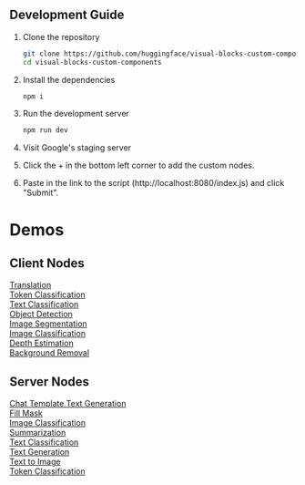 ## Development Guide

1. Clone the repository

   ```bash
   git clone https://github.com/huggingface/visual-blocks-custom-components.git
   cd visual-blocks-custom-components
   ```

2. Install the dependencies

   ```bash
   npm i
   ```

3. Run the development server

   ```bash
   npm run dev
   ```

4. Visit Google's staging server

5. Click the + in the bottom left corner to add the custom nodes.

6. Paste in the link to the script (http://localhost:8080/index.js) and click "Submit".

# Demos

## Client Nodes

[Translation](https://visualblocks.withgoogle.com/#/edit/new_hfdemo?project_json=https://cdn.jsdelivr.net/npm/huggingface-visualblocks-nodes@latest/examples/client/translation_client_.json)  
[Token Classification](https://visualblocks.withgoogle.com/#/edit/new_hfdemo?project_json=https://cdn.jsdelivr.net/npm/huggingface-visualblocks-nodes@latest/examples/client/token_classification_client_.json)  
[Text Classification](https://visualblocks.withgoogle.com/#/edit/new_hfdemo?project_json=https://cdn.jsdelivr.net/npm/huggingface-visualblocks-nodes@latest/examples/client/text_classification_client_.json)  
[Object Detection](https://visualblocks.withgoogle.com/#/edit/new_hfdemo?project_json=https://cdn.jsdelivr.net/npm/huggingface-visualblocks-nodes@latest/examples/client/object_detection_client_.json)  
[Image Segmentation](https://visualblocks.withgoogle.com/#/edit/new_hfdemo?project_json=https://cdn.jsdelivr.net/npm/huggingface-visualblocks-nodes@latest/examples/client/image_segmentation_client_.json)  
[Image Classification](https://visualblocks.withgoogle.com/#/edit/new_hfdemo?project_json=https://cdn.jsdelivr.net/npm/huggingface-visualblocks-nodes@latest/examples/client/image_classification_client_.json)  
[Depth Estimation](https://visualblocks.withgoogle.com/#/edit/new_hfdemo?project_json=https://cdn.jsdelivr.net/npm/huggingface-visualblocks-nodes@latest/examples/client/depth_estimation_client_.json)  
[Background Removal](https://visualblocks.withgoogle.com/#/edit/new_hfdemo?project_json=https://cdn.jsdelivr.net/npm/huggingface-visualblocks-nodes@latest/examples/client/background_removal_client_.json)

## Server Nodes

[Chat Template Text Generation](https://visualblocks.withgoogle.com/#/edit/new_hfdemo?project_json=https://cdn.jsdelivr.net/npm/huggingface-visualblocks-nodes@latest/examples/server/chat_template_text_generation_server_.json)  
[Fill Mask](https://visualblocks.withgoogle.com/#/edit/new_hfdemo?project_json=https://cdn.jsdelivr.net/npm/huggingface-visualblocks-nodes@latest/examples/server/fill_mask_server_.json)  
[Image Classification](https://visualblocks.withgoogle.com/#/edit/new_hfdemo?project_json=https://cdn.jsdelivr.net/npm/huggingface-visualblocks-nodes@latest/examples/server/image_classification_server_.json)  
[Summarization](https://visualblocks.withgoogle.com/#/edit/new_hfdemo?project_json=https://cdn.jsdelivr.net/npm/huggingface-visualblocks-nodes@latest/examples/server/summarization_server_.json)  
[Text Classification](https://visualblocks.withgoogle.com/#/edit/new_hfdemo?project_json=https://cdn.jsdelivr.net/npm/huggingface-visualblocks-nodes@latest/examples/server/text_classification_server_.json)  
[Text Generation](https://visualblocks.withgoogle.com/#/edit/new_hfdemo?project_json=https://cdn.jsdelivr.net/npm/huggingface-visualblocks-nodes@latest/examples/server/text_generation_server_.json)  
[Text to Image](https://visualblocks.withgoogle.com/#/edit/new_hfdemo?project_json=https://cdn.jsdelivr.net/npm/huggingface-visualblocks-nodes@latest/examples/server/text_to_image_server_.json)  
[Token Classification](https://visualblocks.withgoogle.com/#/edit/new_hfdemo?project_json=https://cdn.jsdelivr.net/npm/huggingface-visualblocks-nodes@latest/examples/server/token_classification_server_.json)

